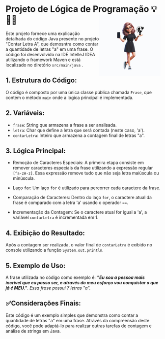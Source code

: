 # Projeto de Lógica de Programação 💡👩‍💻 <img align="right" width="200" height="200" src="https://github.com/Susana-Bergamo/logica.programacao/blob/main/posts%20instagram%20pessoal%20(4).jpg">


Este projeto fornece uma explicação detalhada do código Java presente no projeto "Contar Letra A", que demosntra como contar a quantidade de letras "a" em uma frase. 
O código foi desenvolvido na IDE IntelleJ IDEA utilizando o framework Maven e está localizado no diretório ```src/main/java``` .


## 1. Estrutura do Código:

O código é composto por uma única classe pública chamada ```Frase```, que contém o método ```main``` onde a lógica principal é implementada.

## 2. Variáveis:

* ```frase```: String que armazena a frase a ser analisada.
* ```letra```: Char que define a letra que será contada (neste caso, 'a').
* ```contarLetra```: Inteiro que armazena a contagem final de letras "a".

 ## 3. Lógica Principal:

* Remoção de Caracteres Especiais: A primeira etapa consiste em remover caracteres especiais da frase utilizando a expressão regular ```[^a-zA-z]```. Essa expressão remove tudo que não seja letra maiúscula ou minúscula.

* Laço ```fo```r: Um laço ```for``` é utilizado para percorrer cada caractere da frase.

* Comparação de Caracteres: Dentro do laço ```for```, o caractere atual da frase é comparado com a letra 'a' usando o operador ```==```.

* Incrementação da Contagem: Se o caractere atual for igual a 'a', a variável ```contarLetra``` é incrementada em 1.

## 4. Exibição do Resultado:

Após a contagem ser realizada, o valor final de ```contarLetra``` é exibido no console utilizando a função ```System.out.println```.

## 5. Exemplo de Uso:

A frase utilizada no código como exemplo é: ***"Eu sou a pessoa mais incrível que eu posso ser, e através do meu esforço vou conquistar o que já é MEU."***. 
*Essa frase possui 7 letras "a".*

## ✅Considerações Finais:

Este código é um exemplo simples que demonstra como contar a quantidade de letras "a" em uma frase. Através da compreensão deste código, você pode adaptá-lo para realizar outras tarefas de contagem e análise de strings em Java.


